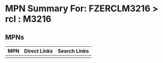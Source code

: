 



# MPN Summary For: FZERCLM3216 > rcl : M3216

## MPNs
  

|MPN|Direct Links|Search Links|
| :--- | :--- | :--- |
||||
